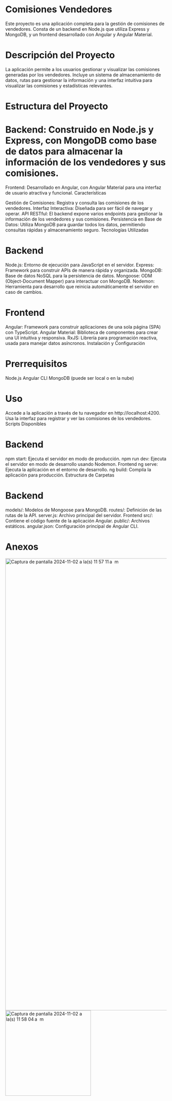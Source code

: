 # Comisiones Vendedores

Este proyecto es una aplicación completa para la gestión de comisiones de vendedores. Consta de un backend en Node.js que utiliza Express y MongoDB, y un frontend desarrollado con Angular y Angular Material.

# Descripción del Proyecto

La aplicación permite a los usuarios gestionar y visualizar las comisiones generadas por los vendedores. Incluye un sistema de almacenamiento de datos, rutas para gestionar la información y una interfaz intuitiva para visualizar las comisiones y estadísticas relevantes.

# Estructura del Proyecto
# Backend: Construido en Node.js y Express, con MongoDB como base de datos para almacenar la información de los vendedores y sus comisiones.
Frontend: Desarrollado en Angular, con Angular Material para una interfaz de usuario atractiva y funcional.
Características

Gestión de Comisiones: Registra y consulta las comisiones de los vendedores.
Interfaz Interactiva: Diseñada para ser fácil de navegar y operar.
API RESTful: El backend expone varios endpoints para gestionar la información de los vendedores y sus comisiones.
Persistencia en Base de Datos: Utiliza MongoDB para guardar todos los datos, permitiendo consultas rápidas y almacenamiento seguro.
Tecnologías Utilizadas

# Backend
Node.js: Entorno de ejecución para JavaScript en el servidor.
Express: Framework para construir APIs de manera rápida y organizada.
MongoDB: Base de datos NoSQL para la persistencia de datos.
Mongoose: ODM (Object-Document Mapper) para interactuar con MongoDB.
Nodemon: Herramienta para desarrollo que reinicia automáticamente el servidor en caso de cambios.
# Frontend
Angular: Framework para construir aplicaciones de una sola página (SPA) con TypeScript.
Angular Material: Biblioteca de componentes para crear una UI intuitiva y responsiva.
RxJS: Librería para programación reactiva, usada para manejar datos asíncronos.
Instalación y Configuración

# Prerrequisitos
Node.js
Angular CLI
MongoDB (puede ser local o en la nube)

# Uso

Accede a la aplicación a través de tu navegador en http://localhost:4200.
Usa la interfaz para registrar y ver las comisiones de los vendedores.
Scripts Disponibles

# Backend
npm start: Ejecuta el servidor en modo de producción.
npm run dev: Ejecuta el servidor en modo de desarrollo usando Nodemon.
Frontend
ng serve: Ejecuta la aplicación en el entorno de desarrollo.
ng build: Compila la aplicación para producción.
Estructura de Carpetas

# Backend
models/: Modelos de Mongoose para MongoDB.
routes/: Definición de las rutas de la API.
server.js: Archivo principal del servidor.
Frontend
src/: Contiene el código fuente de la aplicación Angular.
public/: Archivos estáticos.
angular.json: Configuración principal de Angular CLI.

# Anexos
<img width="1413" alt="Captura de pantalla 2024-11-02 a la(s) 11 57 11 a  m" src="https://github.com/user-attachments/assets/0a384073-ee43-4df2-a7a9-e1c9bed45ab5">


<img width="267" alt="Captura de pantalla 2024-11-02 a la(s) 11 58 04 a  m" src="https://github.com/user-attachments/assets/b44a5426-5d68-4c70-a6a1-f520234d59f4">

